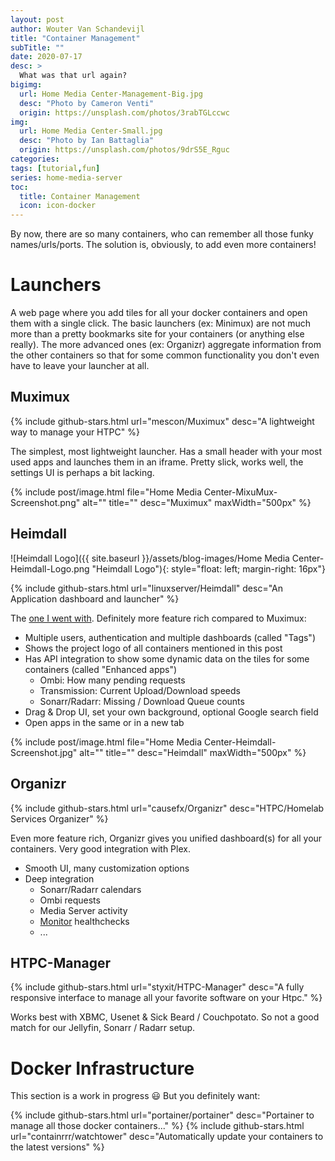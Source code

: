 ```yaml
---
layout: post
author: Wouter Van Schandevijl
title: "Container Management"
subTitle: ""
date: 2020-07-17
desc: >
  What was that url again?
bigimg:
  url: Home Media Center-Management-Big.jpg
  desc: "Photo by Cameron Venti"
  origin: https://unsplash.com/photos/3rabTGLccwc
img:
  url: Home Media Center-Small.jpg
  desc: "Photo by Ian Battaglia"
  origin: https://unsplash.com/photos/9drS5E_Rguc
categories: 
tags: [tutorial,fun]
series: home-media-server
toc:
  title: Container Management
  icon: icon-docker
---
```



By now, there are so many containers, who can remember all those funky names/urls/ports.
The solution is, obviously, to add even more containers!

<!--more-->


# Launchers

A web page where you add tiles for all your docker containers and open them with a single click.
The basic launchers (ex: Minimux) are not much more than a pretty bookmarks site for your containers (or anything else really).
The more advanced ones (ex: Organizr) aggregate information from the other containers so that for some common
functionality you don't even have to leave your launcher at all.


## Muximux

{% include github-stars.html url="mescon/Muximux" desc="A lightweight way to manage your HTPC" %}

The simplest, most lightweight launcher. Has a small header with your most used apps and launches them
in an iframe. Pretty slick, works well, the settings UI is perhaps a bit lacking.

{% include post/image.html file="Home Media Center-MixuMux-Screenshot.png" alt="" title="" desc="Muximux" maxWidth="500px" %}



## Heimdall

![Heimdall Logo]({{ site.baseurl }}/assets/blog-images/Home Media Center-Heimdall-Logo.png "Heimdall Logo"){: style="float: left; margin-right: 16px"}

{% include github-stars.html url="linuxserver/Heimdall" desc="An Application dashboard and launcher" %}

The [one I went with](https://heimdall.site/). Definitely more feature rich compared to Muximux:

- Multiple users, authentication and multiple dashboards (called "Tags")
- Shows the project logo of all containers mentioned in this post
- Has API integration to show some dynamic data on the tiles for some containers (called "Enhanced apps")
  - Ombi: How many pending requests
  - Transmission: Current Upload/Download speeds
  - Sonarr/Radarr: Missing / Download Queue counts
- Drag & Drop UI, set your own background, optional Google search field
- Open apps in the same or in a new tab

{% include post/image.html file="Home Media Center-Heimdall-Screenshot.jpg" alt="" title="" desc="Heimdall" maxWidth="500px" %}



## Organizr

{% include github-stars.html url="causefx/Organizr" desc="HTPC/Homelab Services Organizer" %}

Even more feature rich, Organizr gives you unified dashboard(s) for all your containers.
Very good integration with Plex.

- Smooth UI, many customization options
- Deep integration
  - Sonarr/Radarr calendars
  - Ombi requests
  - Media Server activity
  - [Monitor](https://github.com/Monitorr/Monitorr) healthchecks
  - ...


## HTPC-Manager

{% include github-stars.html url="styxit/HTPC-Manager" desc="A fully responsive interface to manage all your favorite software on your Htpc." %}

Works best with XBMC, Usenet & Sick Beard / Couchpotato. So not a good match for our Jellyfin, Sonarr / Radarr setup.



# Docker Infrastructure

<!-- TODO: Add vault, duplicati, ... -->

This section is a work in progress 😃 But you definitely want:

{% include github-stars.html url="portainer/portainer" desc="Portainer to manage all those docker containers..." %}
{% include github-stars.html url="containrrr/watchtower" desc="Automatically update your containers to the latest versions" %}
